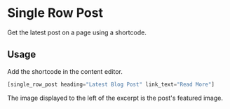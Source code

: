 # Single Row Post

Get the latest post on a page using a shortcode.

## Usage

Add the shortcode in the content editor.

```php
[single_row_post heading="Latest Blog Post" link_text="Read More"]
```

The image displayed to the left of the excerpt is the post's featured image.
